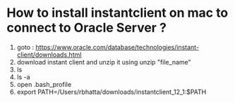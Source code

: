 # How to install instantclient on mac to connect to Oracle Server ? #
1. goto : https://www.oracle.com/database/technologies/instant-client/downloads.html
2. download instant client and unzip it using
unzip "file_name"
3. ls
4. ls -a
5. open .bash_profile
6. export PATH=/Users/rbhatta/downloads/instantclient_12_1:$PATH
